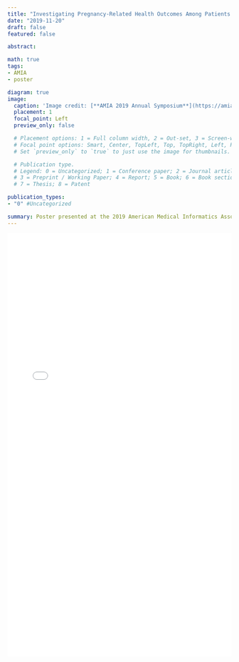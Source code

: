 ```yaml
---
title: "Investigating Pregnancy-Related Health Outcomes Among Patients with Sickle Cell Disease and Linking with Health Disparities"
date: "2019-11-20"
draft: false
featured: false

abstract:

math: true
tags:
- AMIA
- poster

diagram: true
image:
  caption: 'Image credit: [**AMIA 2019 Annual Symposium**](https://amia.org/amia2019)'
  placement: 1
  focal_point: Left
  preview_only: false

  # Placement options: 1 = Full column width, 2 = Out-set, 3 = Screen-width
  # Focal point options: Smart, Center, TopLeft, Top, TopRight, Left, Right, BottomLeft, Bottom, BottomRight
  # Set `preview_only` to `true` to just use the image for thumbnails.

  # Publication type.
  # Legend: 0 = Uncategorized; 1 = Conference paper; 2 = Journal article;
  # 3 = Preprint / Working Paper; 4 = Report; 5 = Book; 6 = Book section;
  # 7 = Thesis; 8 = Patent

publication_types:
- "0" #Uncategorized

summary: Poster presented at the 2019 American Medical Informatics Association Annual Symposium held November 16th-20th in Washington D.C.
---
```


<iframe
    src="./2019_AMIA_annual_symposium.pdf"
    width="100%"
    height="950px"
    style="border:none;">
</iframe>
